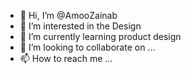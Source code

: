 - 👋 Hi, I’m @AmooZainab
- 👀 I’m interested in the Design 
- 🌱 I’m currently learning product design 
- 💞️ I’m looking to collaborate on ...
- 📫 How to reach me ...

<!---
AmooZainab/AmooZainab is a ✨ special ✨ repository because its `README.md` (this file) appears on your GitHub profile.
You can click the Preview link to take a look at your changes.
--->
